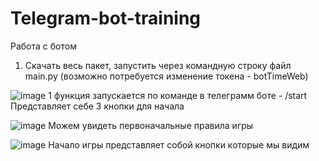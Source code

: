 # Telegram-bot-training

Работа с ботом 
1. Скачать весь пакет, запустить через командную строку файл main.py (возможно потребуется изменение токена - botTimeWeb)

![image](https://github.com/NataliaZueva/Telegram-bot-training/assets/91422734/49619dbc-d62e-414c-a93b-e4462165854b)
1 функция запускается по команде в телеграмм боте - /start
Представляет себе 3 кнопки для начала 

![image](https://github.com/NataliaZueva/Telegram-bot-training/assets/91422734/74861982-3ee0-4d03-8baf-059a71f461c2)
Можем увидеть первоначальные правила игры 


![image](https://github.com/NataliaZueva/Telegram-bot-training/assets/91422734/73e50cdf-9921-4f33-adec-bfcb98fe0c24)
Начало игры представляет собой кнопки которые мы видим 
